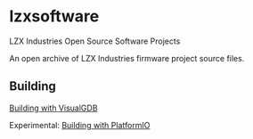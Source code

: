 # lzxsoftware
LZX Industries Open Source Software Projects

An open archive of LZX Industries firmware project source files. 


## Building

[Building with VisualGDB](BUILDING-VisualGDB.md)

Experimental: [Building with PlatformIO](BUILDING-PlatformIO.md)

